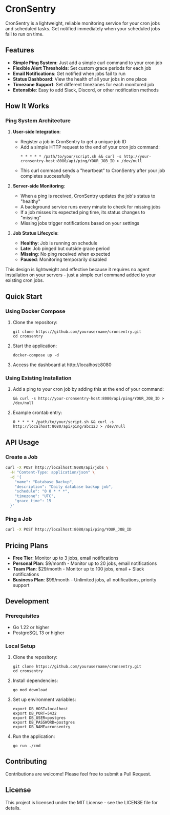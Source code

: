 # CronSentry

CronSentry is a lightweight, reliable monitoring service for your cron jobs and scheduled tasks. Get notified immediately when your scheduled jobs fail to run on time.

## Features

- **Simple Ping System**: Just add a simple curl command to your cron job
- **Flexible Alert Thresholds**: Set custom grace periods for each job
- **Email Notifications**: Get notified when jobs fail to run
- **Status Dashboard**: View the health of all your jobs in one place
- **Timezone Support**: Set different timezones for each monitored job
- **Extensible**: Easy to add Slack, Discord, or other notification methods

## How It Works

### Ping System Architecture

1. **User-side Integration**:
   - Register a job in CronSentry to get a unique job ID
   - Add a simple HTTP request to the end of your cron job command:
     ```
     * * * * * /path/to/your/script.sh && curl -s http://your-cronsentry-host:8080/api/ping/YOUR_JOB_ID > /dev/null
     ```
   - This curl command sends a "heartbeat" to CronSentry after your job completes successfully

2. **Server-side Monitoring**:
   - When a ping is received, CronSentry updates the job's status to "healthy"
   - A background service runs every minute to check for missing jobs
   - If a job misses its expected ping time, its status changes to "missing"
   - Missing jobs trigger notifications based on your settings

3. **Job Status Lifecycle**:
   - **Healthy**: Job is running on schedule
   - **Late**: Job pinged but outside grace period
   - **Missing**: No ping received when expected
   - **Paused**: Monitoring temporarily disabled

This design is lightweight and effective because it requires no agent installation on your servers - just a simple curl command added to your existing cron jobs.

## Quick Start

### Using Docker Compose

1. Clone the repository:
   ```
   git clone https://github.com/yourusername/cronsentry.git
   cd cronsentry
   ```

2. Start the application:
   ```
   docker-compose up -d
   ```

3. Access the dashboard at http://localhost:8080

### Using Existing Installation

1. Add a ping to your cron job by adding this at the end of your command:
   ```
   && curl -s http://your-cronsentry-host:8080/api/ping/YOUR_JOB_ID > /dev/null
   ```

2. Example crontab entry:
   ```
   0 * * * * /path/to/your/script.sh && curl -s http://localhost:8080/api/ping/abc123 > /dev/null
   ```

## API Usage

### Create a Job

```bash
curl -X POST http://localhost:8080/api/jobs \
  -H "Content-Type: application/json" \
  -d '{
    "name": "Database Backup",
    "description": "Daily database backup job",
    "schedule": "0 0 * * *",
    "timezone": "UTC",
    "grace_time": 15
  }'
```

### Ping a Job

```bash
curl -X POST http://localhost:8080/api/ping/YOUR_JOB_ID
```

## Pricing Plans

- **Free Tier**: Monitor up to 3 jobs, email notifications
- **Personal Plan**: $9/month - Monitor up to 20 jobs, email notifications
- **Team Plan**: $29/month - Monitor up to 100 jobs, email + Slack notifications
- **Business Plan**: $99/month - Unlimited jobs, all notifications, priority support

## Development

### Prerequisites

- Go 1.22 or higher
- PostgreSQL 13 or higher

### Local Setup

1. Clone the repository:
   ```
   git clone https://github.com/yourusername/cronsentry.git
   cd cronsentry
   ```

2. Install dependencies:
   ```
   go mod download
   ```

3. Set up environment variables:
   ```
   export DB_HOST=localhost
   export DB_PORT=5432
   export DB_USER=postgres
   export DB_PASSWORD=postgres
   export DB_NAME=cronsentry
   ```

4. Run the application:
   ```
   go run ./cmd
   ```

## Contributing

Contributions are welcome! Please feel free to submit a Pull Request.

## License

This project is licensed under the MIT License - see the LICENSE file for details. 